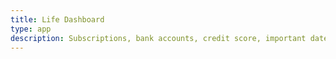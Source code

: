 ```yaml
---
title: Life Dashboard
type: app
description: Subscriptions, bank accounts, credit score, important dates, goals,health, courses, streaks, etc.
---
```


